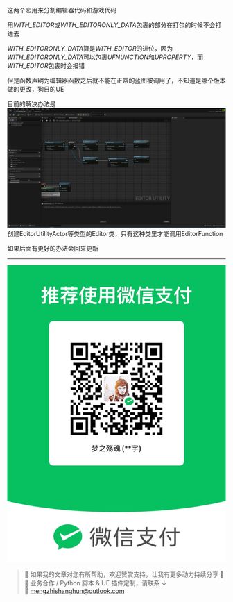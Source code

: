 这两个宏用来分割编辑器代码和游戏代码

用*WITH_EDITOR*或*WITH_EDITORONLY_DATA*包裹的部分在打包的时候不会打进去

*WITH_EDITORONLY_DATA*算是*WITH_EDITOR*的进位，因为*WITH_EDITORONLY_DATA*可以包裹*UFNUNCTION*和*UPROPERTY*，而*WITH_EDITOR*包裹时会报错

但是函数声明为编辑器函数之后就不能在正常的蓝图被调用了，不知道是哪个版本做的更改，狗日的UE

目前的解决办法是
![](https://raw.githubusercontent.com/mengzhishanghun/mengzhishanghun/main/Blog/Assets/%E5%9B%BE%E7%89%87/Pasted%20image%2020240605175636.png)
创建EditorUtilityActor等类型的Editor类，只有这种类里才能调用EditorFunction

如果后面有更好的办法会回来更新


---

![微信支付](https://raw.githubusercontent.com/mengzhishanghun/mengzhishanghun/main/PayCodes/WeChatPay.jpg)

> 📢 如果我的文章对您有所帮助，欢迎赞赏支持，让我有更多动力持续分享 🙏  
> 💼 业务合作 / Python 脚本 & UE 插件定制，请联系 ↓  
> 📧 [mengzhishanghun@outlook.com](mengzhishanghun@outlook.com)